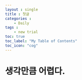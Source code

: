 ```yaml
---
layout : single
title : 첫글
categories : 
    - Daily
tags : 
    - new trial
toc: true
toc_label: "My Table of Contents"
toc_icon: "cog"
---
```

# 생각만큼 어렵다.